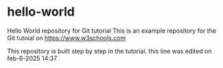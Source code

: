 # hello-world
Hello World repository for Git tutorial
This is an example repository for the Git tutoial on https://www.w3schools.com

This repository is built step by step in the tutorial.
this line was edited on feb-6-2025 14:37
